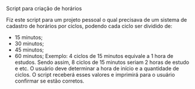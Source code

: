 Script para criação de horários

Fiz este script para um projeto pessoal o qual precisava de um sistema de cadastro de horários por ciclos, podendo cada ciclo ser dividido de:
- 15 minutos;
- 30 minutos;
- 45 minutos;
- 60 minutos;
Exemplo: 4 ciclos de 15 minutos equivale a 1 hora de estudos. Sendo assim, 8 ciclos de 15 minutos seriam 2 horas de estudo e etc.
O usuário deve determinar a hora de início e a quantidade de ciclos. O script receberá esses valores e imprimirá para o usuário confirmar se estão corretos.
